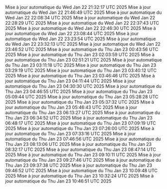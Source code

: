 Mise à jour automatique du Wed Jan 22 21:32:17 UTC 2025
Mise à jour automatique du Wed Jan 22 21:46:49 UTC 2025
Mise à jour automatique du Wed Jan 22 22:08:34 UTC 2025
Mise à jour automatique du Wed Jan 22 22:28:29 UTC 2025
Mise à jour automatique du Wed Jan 22 22:37:43 UTC 2025
Mise à jour automatique du Wed Jan 22 22:46:30 UTC 2025
Mise à jour automatique du Wed Jan 22 23:08:44 UTC 2025
Mise à jour automatique du Wed Jan 22 23:23:54 UTC 2025
Mise à jour automatique du Wed Jan 22 23:32:13 UTC 2025
Mise à jour automatique du Wed Jan 22 23:46:52 UTC 2025
Mise à jour automatique du Thu Jan 23 00:43:56 UTC 2025
Mise à jour automatique du Thu Jan 23 02:03:59 UTC 2025
Mise à jour automatique du Thu Jan 23 02:51:21 UTC 2025
Mise à jour automatique du Thu Jan 23 03:11:18 UTC 2025
Mise à jour automatique du Thu Jan 23 03:29:19 UTC 2025
Mise à jour automatique du Thu Jan 23 03:40:12 UTC 2025
Mise à jour automatique du Thu Jan 23 03:46:46 UTC 2025
Mise à jour automatique du Thu Jan 23 04:11:44 UTC 2025
Mise à jour automatique du Thu Jan 23 04:30:30 UTC 2025
Mise à jour automatique du Thu Jan 23 04:46:55 UTC 2025
Mise à jour automatique du Thu Jan 23 05:09:44 UTC 2025
Mise à jour automatique du Thu Jan 23 05:28:28 UTC 2025
Mise à jour automatique du Thu Jan 23 05:37:32 UTC 2025
Mise à jour automatique du Thu Jan 23 05:46:43 UTC 2025
Mise à jour automatique du Thu Jan 23 06:13:27 UTC 2025
Mise à jour automatique du Thu Jan 23 06:34:52 UTC 2025
Mise à jour automatique du Thu Jan 23 06:48:17 UTC 2025
Mise à jour automatique du Thu Jan 23 07:09:19 UTC 2025
Mise à jour automatique du Thu Jan 23 07:26:00 UTC 2025
Mise à jour automatique du Thu Jan 23 07:33:16 UTC 2025
Mise à jour automatique du Thu Jan 23 07:46:56 UTC 2025
Mise à jour automatique du Thu Jan 23 08:13:06 UTC 2025
Mise à jour automatique du Thu Jan 23 08:32:17 UTC 2025
Mise à jour automatique du Thu Jan 23 08:47:14 UTC 2025
Mise à jour automatique du Thu Jan 23 09:10:11 UTC 2025
Mise à jour automatique du Thu Jan 23 09:27:46 UTC 2025
Mise à jour automatique du Thu Jan 23 09:37:38 UTC 2025
Mise à jour automatique du Thu Jan 23 09:46:52 UTC 2025
Mise à jour automatique du Thu Jan 23 10:09:48 UTC 2025
Mise à jour automatique du Thu Jan 23 10:32:24 UTC 2025
Mise à jour automatique du Thu Jan 23 10:46:51 UTC 2025

